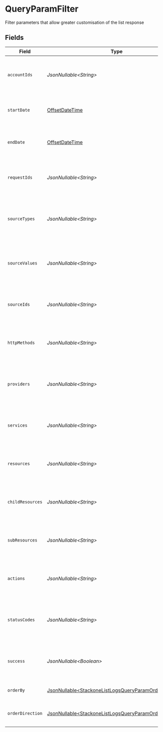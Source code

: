 # QueryParamFilter

Filter parameters that allow greater customisation of the list response


## Fields

| Field                                                                                                                          | Type                                                                                                                           | Required                                                                                                                       | Description                                                                                                                    | Example                                                                                                                        |
| ------------------------------------------------------------------------------------------------------------------------------ | ------------------------------------------------------------------------------------------------------------------------------ | ------------------------------------------------------------------------------------------------------------------------------ | ------------------------------------------------------------------------------------------------------------------------------ | ------------------------------------------------------------------------------------------------------------------------------ |
| `accountIds`                                                                                                                   | *JsonNullable\<String>*                                                                                                        | :heavy_minus_sign:                                                                                                             | A comma-separated list of account IDs to filter the results by.                                                                | 45355976281015164504,45355976281015164505                                                                                      |
| `startDate`                                                                                                                    | [OffsetDateTime](https://docs.oracle.com/javase/8/docs/api/java/time/OffsetDateTime.html)                                      | :heavy_minus_sign:                                                                                                             | A ISO8601 date string to filter the results by start_date.                                                                     | 2020-01-01T00:00:00.000Z                                                                                                       |
| `endDate`                                                                                                                      | [OffsetDateTime](https://docs.oracle.com/javase/8/docs/api/java/time/OffsetDateTime.html)                                      | :heavy_minus_sign:                                                                                                             | A ISO8601 date string to filter the results by end_date.                                                                       | 2020-01-01T00:00:00.000Z                                                                                                       |
| `requestIds`                                                                                                                   | *JsonNullable\<String>*                                                                                                        | :heavy_minus_sign:                                                                                                             | A comma-separated list of request IDs to filter the results by.                                                                | adbf752f-6457-4ddd-89b3-98ae2252b83b,adbf752f-6457-4ddd-89b3-98ae2252b83c                                                      |
| `sourceTypes`                                                                                                                  | *JsonNullable\<String>*                                                                                                        | :heavy_minus_sign:                                                                                                             | A comma-separated list of source types to filter the results by.                                                               | DASHBOARD,SYNTHETIC_WEBHOOK                                                                                                    |
| `sourceValues`                                                                                                                 | *JsonNullable\<String>*                                                                                                        | :heavy_minus_sign:                                                                                                             | A comma-separated list of source values to filter the results by.                                                              |                                                                                                                                |
| `sourceIds`                                                                                                                    | *JsonNullable\<String>*                                                                                                        | :heavy_minus_sign:                                                                                                             | A comma-separated list of source IDs to filter the results by.                                                                 |                                                                                                                                |
| `httpMethods`                                                                                                                  | *JsonNullable\<String>*                                                                                                        | :heavy_minus_sign:                                                                                                             | A comma-separated list of HTTP methods to filter the results by.                                                               | GET,POST                                                                                                                       |
| `providers`                                                                                                                    | *JsonNullable\<String>*                                                                                                        | :heavy_minus_sign:                                                                                                             | A comma-separated list of provider keys to filter the results by.                                                              | ashby,greenhouse                                                                                                               |
| `services`                                                                                                                     | *JsonNullable\<String>*                                                                                                        | :heavy_minus_sign:                                                                                                             | A comma-separated list of services to filter the results by.                                                                   | hris,ats                                                                                                                       |
| `resources`                                                                                                                    | *JsonNullable\<String>*                                                                                                        | :heavy_minus_sign:                                                                                                             | A comma-separated list of resources to filter the results by.                                                                  | employees,users                                                                                                                |
| `childResources`                                                                                                               | *JsonNullable\<String>*                                                                                                        | :heavy_minus_sign:                                                                                                             | A comma-separated list of child resources to filter the results by.                                                            | documents,time-off                                                                                                             |
| `subResources`                                                                                                                 | *JsonNullable\<String>*                                                                                                        | :heavy_minus_sign:                                                                                                             | A comma-separated list of sub resources to filter the results by.                                                              | documents,employees                                                                                                            |
| `actions`                                                                                                                      | *JsonNullable\<String>*                                                                                                        | :heavy_minus_sign:                                                                                                             | A comma-separated list of actions to filter the results by.                                                                    | download,upload                                                                                                                |
| `statusCodes`                                                                                                                  | *JsonNullable\<String>*                                                                                                        | :heavy_minus_sign:                                                                                                             | A comma-separated list of status codes to filter the results by.                                                               | 200,400                                                                                                                        |
| `success`                                                                                                                      | *JsonNullable\<Boolean>*                                                                                                       | :heavy_minus_sign:                                                                                                             | A boolean value to filter the results by success or failure.                                                                   | true                                                                                                                           |
| `orderBy`                                                                                                                      | [JsonNullable\<StackoneListLogsQueryParamOrderBy>](../../models/operations/StackoneListLogsQueryParamOrderBy.md)               | :heavy_minus_sign:                                                                                                             | The field to order the results by.                                                                                             | created_at                                                                                                                     |
| `orderDirection`                                                                                                               | [JsonNullable\<StackoneListLogsQueryParamOrderDirection>](../../models/operations/StackoneListLogsQueryParamOrderDirection.md) | :heavy_minus_sign:                                                                                                             | The direction to order the results by.                                                                                         | asc                                                                                                                            |